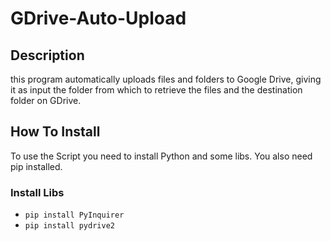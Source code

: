 # GDrive-Auto-Upload
 
## Description

this program automatically uploads files and folders to Google Drive, 
giving it as input the folder from which to retrieve the files and the destination folder on GDrive.

## How To Install
To use the Script you need to install Python and some libs.
You also need pip installed.

### Install Libs
- `pip install PyInquirer`
- `pip install pydrive2`
